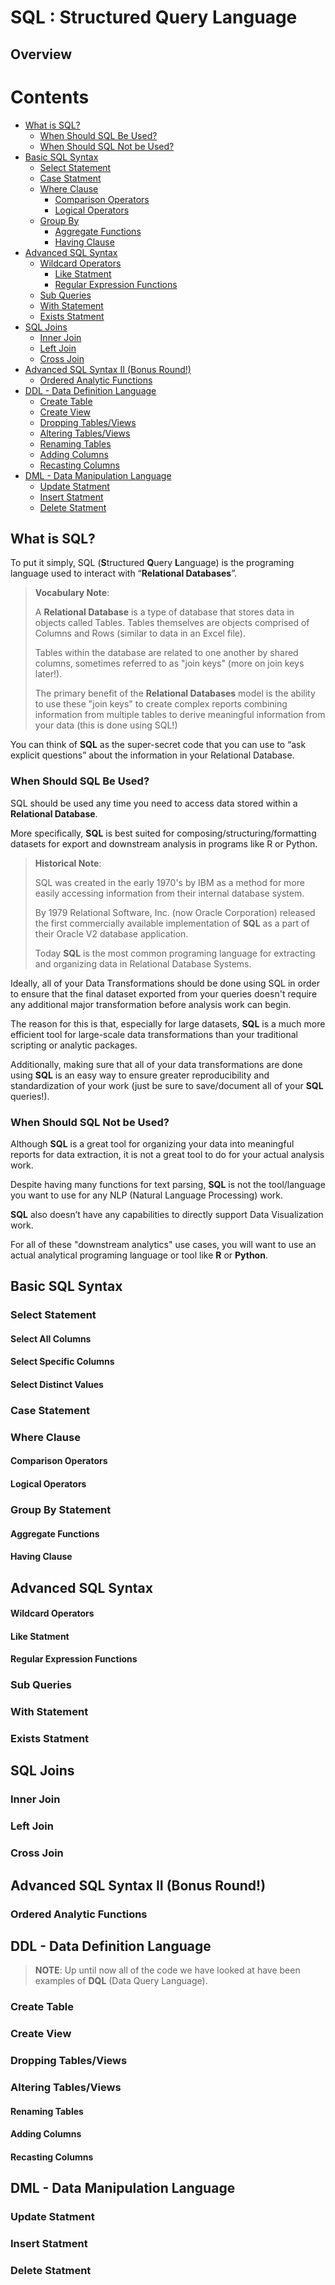 <!--
author:   Peter Camacho, Clinical Reporting Unit, Children's Hospital of Philadelphia
email:    camachop@chop.edu
version:  0.0.0
language: en
narrator: US English Female
comment:  SQL (Structured Query Language) is a domain-specific language used in programming and designed for managing data held in a Relational Database Management System (RDBMS), or for stream processing in a relational data stream management system (RDSMS).
link:     https://chop-dbhi-arcus-education-website-assets.s3.amazonaws.com/css/custom.css
logo:     https://github.com/arcus/education_fellows/raw/main/img/chop-icon.png
-->


# SQL : Structured Query Language

## Overview

<div class = "hint">

</div>

Contents
========

* [What is SQL?](#What-is-SQL)
    * [When Should SQL Be Used?](#When-Should-SQL-Be-Used)
    * [When Should SQL Not be Used?](#When-Should-SQL-Not-be-Used)
* [Basic SQL Syntax](#Basic-SQL-Syntax)
    * [Select Statement](#Select-Statement)
    * [Case Statment](#Case-Statement)
    * [Where Clause](#Where-Clause)
        * [Comparison Operators](#Comparison-Operators)
        * [Logical Operators](#Logical-Operators)
    * [Group By](#Group-By)
        * [Aggregate Functions](#Aggregate-Functions)
        * [Having Clause](#Having-Clause)
* [Advanced SQL Syntax](#Advanced-SQL-Syntax) 
    * [Wildcard Operators](#Wildcard-Operators)
        * [Like Statment](#Like-Statment)
        * [Regular Expression Functions](#Regular-Expression-Functions)
    * [Sub Queries](#Sub-Queries)
    * [With Statement](#With-Statement)
    * [Exists Statment](#Exists-Statment)
* [SQL Joins](#SQL-Joins)
    * [Inner Join](#Inner-Join)
    * [Left Join](#Left-Join)
    * [Cross Join](#Cross-Join)
* [Advanced SQL Syntax II (Bonus Round!)](#Advanced-SQL-Syntax-II-Bonus-Round)
    * [Ordered Analytic Functions](#Ordered-Analytic-Functions)
* [DDL - Data Definition Language](#DDL---Data-Definition-Language)
    * [Create Table](#Create-Table)
    * [Create View](#Create-View)
    * [Dropping Tables/Views](#dropping-tablesviews)
    * [Altering Tables/Views](#altering-tablesviews)
    * [Renaming Tables](#Renaming-Tables)
    * [Adding Columns](#Adding-Columns)
    * [Recasting Columns](#Recasting-Columns)
* [DML - Data Manipulation Language](#dml---data-manipulation-language)
    * [Update Statment](#Update-Statment)
    * [Insert Statment](#Insert-Statment)
    * [Delete Statment](#Delete-Statment)


## What is SQL?

To put it simply, SQL (**S**tructured **Q**uery **L**anguage) is the programing language used to interact with “**Relational Databases**”.

> **Vocabulary Note**:
> 
> A **Relational Database** is a type of database that stores data in objects called Tables. Tables themselves are objects comprised of Columns and Rows (similar to data in an Excel file). 
>
> Tables within the database are related to one another by shared columns, sometimes referred to as "join keys" (more on join keys later!).
>
> The primary benefit of the **Relational Databases** model is the ability to use these "join keys" to create complex reports combining information from multiple tables to derive meaningful information from your data (this is done using SQL!)

You can think of **SQL** as the super-secret code that you can use to “ask explicit questions” about the information in your Relational Database.

### When Should SQL Be Used?

SQL should be used any time you need to access data stored within a **Relational Database**.

More specifically, **SQL** is best suited for composing/structuring/formatting datasets for export and downstream analysis in programs like R or Python.

> **Historical Note**:
> 
> SQL was created in the early 1970's by IBM as a method for more easily accessing information from their internal database system. 
> 
> By 1979 Relational Software, Inc. (now Oracle Corporation) released the first commercially available implementation of **SQL** as a part of their Oracle V2 database application.
> 
> Today **SQL** is the most common programing language for extracting and organizing data in Relational Database Systems.

Ideally, all of your Data Transformations should be done using SQL in order to ensure that the final dataset exported from your queries doesn't require any additional major transformation before analysis work can begin. 

The reason for this is that, especially for large datasets, **SQL** is a much more efficient tool for large-scale data transformations than your traditional scripting or analytic packages.

Additionally, making sure that all of your data transformations are done using **SQL** is an easy way to ensure greater reproducibility and standardization of your work (just be sure to save/document all of your **SQL** queries!).

### When Should SQL Not be Used?

Although **SQL** is a great tool for organizing your data into meaningful reports for data extraction, it is not a great tool to do for your actual analysis work.

Despite having many functions for text parsing, **SQL** is not the tool/language you want to use for any NLP (Natural Language Processing) work.

**SQL** also doesn’t have any capabilities to directly support Data Visualization work.

For all of these "downstream analytics" use cases, you will want to use an actual analytical programing language or tool like **R** or **Python**.

## Basic SQL Syntax
### Select Statement
#### Select All Columns
#### Select Specific Columns
#### Select Distinct Values
### Case Statement
### Where Clause
#### Comparison Operators
#### Logical Operators
### Group By Statement
#### Aggregate Functions
#### Having Clause

## Advanced SQL Syntax
#### Wildcard Operators
#### Like Statment
#### Regular Expression Functions
### Sub Queries
### With Statement
### Exists Statment

## SQL Joins
### Inner Join
### Left Join
### Cross Join

## Advanced SQL Syntax II (Bonus Round!)
### Ordered Analytic Functions

## DDL - Data Definition Language
> **NOTE**: Up until now all of the code we have looked at have been examples of **DQL** (Data Query Language).

### Create Table
### Create View
### Dropping Tables/Views
### Altering Tables/Views
#### Renaming Tables
#### Adding Columns
#### Recasting Columns

## DML - Data Manipulation Language
### Update Statment
### Insert Statment
### Delete Statment

